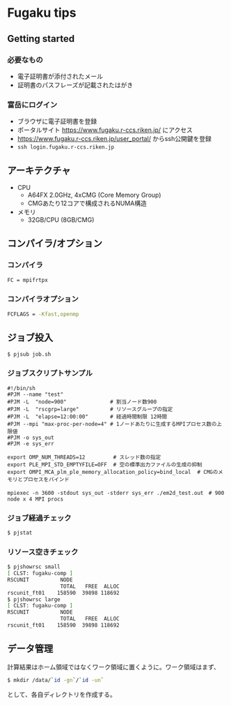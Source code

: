 # Fugaku tips
## Getting started
### 必要なもの
* 電子証明書が添付されたメール
* 証明書のパスフレーズが記載されたはがき

### 富岳にログイン
* ブラウザに電子証明書を登録
* ポータルサイト https://www.fugaku.r-ccs.riken.jp/ にアクセス
* https://www.fugaku.r-ccs.riken.jp/user_portal/ からssh公開鍵を登録
* `ssh login.fugaku.r-ccs.riken.jp`

## アーキテクチャ
* CPU
  * A64FX 2.0GHz, 4xCMG (Core Memory Group) 
  * CMGあたり12コアで構成されるNUMA構造
* メモリ
  * 32GB/CPU (8GB/CMG)
  
## コンパイラ/オプション
### コンパイラ
```bash
FC = mpifrtpx
```
### コンパイラオプション 
```bash
FCFLAGS = -Kfast,openmp
```
## ジョブ投入
```bash
$ pjsub job.sh
```
### ジョブスクリプトサンプル
```shell
#!/bin/sh
#PJM --name "test"
#PJM -L  "node=900"              # 割当ノード数900
#PJM -L  "rscgrp=large"          # リソースグループの指定
#PJM -L  "elapse=12:00:00"       # 経過時間制限 12時間
#PJM --mpi "max-proc-per-node=4" # 1ノードあたりに生成するMPIプロセス数の上限値
#PJM -o sys_out
#PJM -e sys_err

export OMP_NUM_THREADS=12         # スレッド数の指定
export PLE_MPI_STD_EMPTYFILE=OFF  # 空の標準出力ファイルの生成の抑制
export OMPI_MCA_plm_ple_memory_allocation_policy=bind_local  # CMGのメモリとプロセスをバインド

mpiexec -n 3600 -stdout sys_out -stderr sys_err ./em2d_test.out　# 900 node x 4 MPI procs
```
### ジョブ経過チェック
```bash
$ pjstat
```
### リソース空きチェック
```bash
$ pjshowrsc small
[ CLST: fugaku-comp ]
RSCUNIT          NODE
                 TOTAL   FREE  ALLOC
rscunit_ft01    158590  39898 118692
$ pjshowrsc large
[ CLST: fugaku-comp ]
RSCUNIT          NODE
                 TOTAL   FREE  ALLOC
rscunit_ft01    158590  39898 118692
```
## データ管理
計算結果はホーム領域ではなくワーク領域に置くように。ワーク領域はまず、
```bash
$ mkdir /data/`id -gn`/`id -un`
```
として、各自ディレクトリを作成する。
